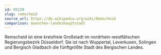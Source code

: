 ```yaml
---
id: 05120
slug: remscheid
source_url: https://de.wikipedia.org/wiki/Remscheid
comparison: muenchen-landeshauptstadt
---
```


Remscheid ist eine kreisfreie Großstadt im nordrhein-westfälischen Regierungsbezirk Düsseldorf. Sie ist nach Wuppertal, Leverkusen, Solingen und Bergisch Gladbach die fünftgrößte Stadt des Bergischen Landes.
